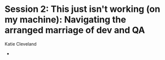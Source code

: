 # Session 2: This just isn't working (on my machine): Navigating the arranged marriage of dev and QA

Katie Cleveland

  *